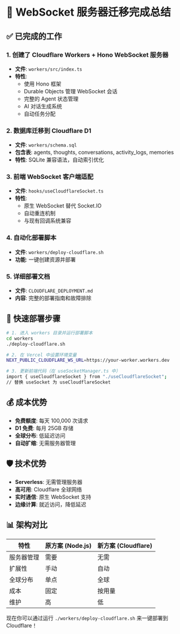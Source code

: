 # 🎯 WebSocket 服务器迁移完成总结

## ✅ 已完成的工作

### 1. 创建了 Cloudflare Workers + Hono WebSocket 服务器
- **文件**: `workers/src/index.ts`
- **特性**: 
  - 使用 Hono 框架
  - Durable Objects 管理 WebSocket 会话
  - 完整的 Agent 状态管理
  - AI 对话生成系统
  - 自动任务分配

### 2. 数据库迁移到 Cloudflare D1
- **文件**: `workers/schema.sql`
- **包含表**: agents, thoughts, conversations, activity_logs, memories
- **特性**: SQLite 兼容语法，自动索引优化

### 3. 前端 WebSocket 客户端适配
- **文件**: `hooks/useCloudflareSocket.ts`
- **特性**: 
  - 原生 WebSocket 替代 Socket.IO
  - 自动重连机制
  - 与现有回调系统兼容

### 4. 自动化部署脚本
- **文件**: `workers/deploy-cloudflare.sh`
- **功能**: 一键创建资源并部署

### 5. 详细部署文档
- **文件**: `CLOUDFLARE_DEPLOYMENT.md`
- **内容**: 完整的部署指南和故障排除

## 🚀 快速部署步骤

```bash
# 1. 进入 workers 目录并运行部署脚本
cd workers
./deploy-cloudflare.sh

# 2. 在 Vercel 中设置环境变量
NEXT_PUBLIC_CLOUDFLARE_WS_URL=https://your-worker.workers.dev

# 3. 更新前端代码（在 useSocketManager.ts 中）
import { useCloudflareSocket } from "./useCloudflareSocket";
// 替换 useSocket 为 useCloudflareSocket
```

## 💰 成本优势
- **免费额度**: 每天 100,000 次请求
- **D1 免费**: 每月 25GB 存储
- **全球分布**: 低延迟访问
- **自动扩缩**: 无需服务器管理

## 🛡️ 技术优势
- **Serverless**: 无需管理服务器
- **高可用**: Cloudflare 全球网络
- **实时通信**: 原生 WebSocket 支持
- **边缘计算**: 就近访问，降低延迟

## 📊 架构对比

| 特性 | 原方案 (Node.js) | 新方案 (Cloudflare) |
|------|-----------------|---------------------|
| 服务器管理 | 需要 | 无需 |
| 扩展性 | 手动 | 自动 |
| 全球分布 | 单点 | 全球 |
| 成本 | 固定 | 按用量 |
| 维护 | 高 | 低 |

现在你可以通过运行 `./workers/deploy-cloudflare.sh` 来一键部署到 Cloudflare！